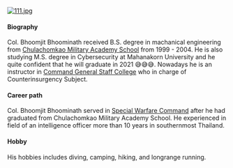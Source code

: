 [![111.jpg](https://i.postimg.cc/x8PDLpXT/111.jpg)](https://postimg.cc/kRDpmcNk)
#### Biography
Col. Bhoomjit Bhoominath received B.S. degree in machanical engineering from [Chulachomkao Military Academy School](http://www.crma.ac.th/) from 1999 - 2004. He is also studying M.S. degree in Cybersecurity at Mahanakorn University and he quite confident that he will graduate in 2021 😅😅😅. Nowadays he is an instructor in [Command General Staff College](http://www.cgsc.ac.th) who in charge of Counterinsurgency Subject.
#### Career path
Col. Bhoomjit Bhoominath served in [Special Warfare Command](http://www.swcom.rta.mi.th/) after he had graduated from Chulachomkao Military Academy School. He experienced in field of an intelligence officer more than 10 years in southernmost Thailand.
#### Hobby
His hobbies includes diving, camping, hiking, and longrange running.
